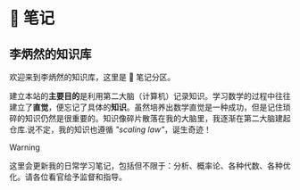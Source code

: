 # 📒 笔记

## 李炳然的知识库

欢迎来到李炳然的知识库，这里是 📒 笔记分区。

建立本站的**主要目的**是利用第二大脑（计算机）记录知识。学习数学的过程中往往建立了**直觉**，便忘记了具体的**知识**。虽然培养出数学直觉是一种成功，但是记住琐碎的知识仍然是很重要的。知识像碎片散落在我的大脑里，我逐渐在第二大脑建起仓库.说不定，我的知识也遵循 *"scaling law"*，诞生奇迹！

>[!WARNING]
>这里会更新我的日常学习笔记，包括但不限于：分析、概率论、各种代数、各种优化。请各位看官给予监督和指导。


